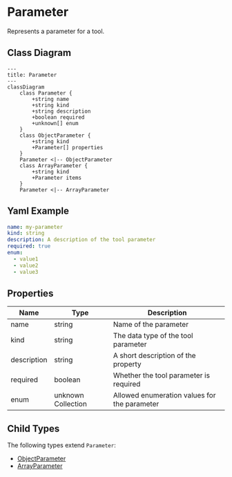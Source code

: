 # Parameter

Represents a parameter for a tool.

## Class Diagram

```mermaid
---
title: Parameter
---
classDiagram
    class Parameter {
        +string name
        +string kind
        +string description
        +boolean required
        +unknown[] enum
    }
    class ObjectParameter {
        +string kind
        +Parameter[] properties
    }
    Parameter <|-- ObjectParameter
    class ArrayParameter {
        +string kind
        +Parameter items
    }
    Parameter <|-- ArrayParameter
```



## Yaml Example
```yaml
name: my-parameter
kind: string
description: A description of the tool parameter
required: true
enum:
  - value1
  - value2
  - value3

```




## Properties

| Name | Type | Description |
| ---- | ---- | ----------- |
| name | string | Name of the parameter  |
| kind | string | The data type of the tool parameter  |
| description | string | A short description of the property  |
| required | boolean | Whether the tool parameter is required  |
| enum | unknown Collection | Allowed enumeration values for the parameter  |



## Child Types

The following types extend `Parameter`:
- [ObjectParameter](ObjectParameter.md)
- [ArrayParameter](ArrayParameter.md)

